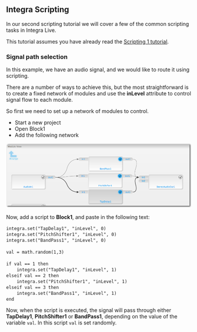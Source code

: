 ## Integra Scripting
In our second scripting tutorial we will cover a few of the common scripting tasks in Integra Live.

This tutorial assumes you have already read the [Scripting 1 tutorial](../scripting-1).

### Signal path selection

In this example, we have an audio signal, and we would like to route it using scripting. 

There are a number of ways to achieve this, but the most straightforward is to create a fixed network of modules and use the **inLevel** attribute to control signal flow to each module.

So first we need to set up a network of modules to control.

- Start a new project
- Open Block1
- Add the following network

![image](../../page-images/shadow-basic_network.png)

Now, add a script to **Block1**, and paste in the following text:

    integra.set("TapDelay1", "inLevel", 0)
    integra.set("PitchShifter1", "inLevel", 0)
    integra.set("BandPass1", "inLevel", 0)

    val = math.random(1,3)

    if val == 1 then
        integra.set("TapDelay1", "inLevel", 1)
    elseif val == 2 then
        integra.set("PitchShifter1", "inLevel", 1)
    elseif val == 3 then
        integra.set("BandPass1", "inLevel", 1)
    end

Now, when the script is executed, the signal will pass through either **TapDelay1**, **PitchShifter1** or **BandPass1**, depending on the value of the variable `val`. In this script `val` is set randomly.



<link rel="stylesheet" type="text/css" href="../../page-images/style.css" media="screen" />